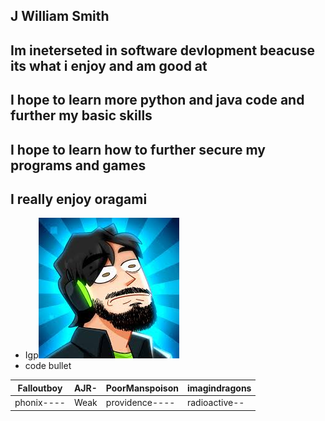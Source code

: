 ## J William Smith

## Im ineterseted in software devlopment beacuse its what i enjoy and am good at

## I hope to learn more python and java code and further my basic skills

## I hope to learn how to further secure my programs and games

## I really enjoy oragami

* Igp![Igp](https://github.com/JWSmithCS/JWSmith-Profile/blob/main/download%20(1).jpg)
* code bullet

 |Falloutboy|AJR-|PoorManspoison|imagindragons|
 |----------|----|--------------|-------------|
 |phonix----|Weak|providence----|radioactive--|
